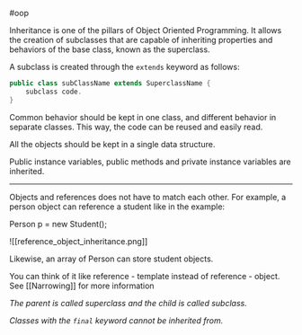 #oop 

Inheritance is one of the pillars of Object Oriented Programming. It allows the creation of subclasses that are capable of inheriting properties and behaviors of the base class, known as the superclass.

A subclass is created through the `extends` keyword as follows:

```java
public class subClassName extends SuperclassName {
	subclass code.
}
```

Common behavior should be kept in one class, and different behavior in separate classes. This way, the code can be reused and easily read.

All the objects should be kept in a single data structure.

Public instance variables, public methods and private instance variables are inherited.

----

Objects and references does not have to match each other. For example, a person object can reference a student like in the example:

Person p = new Student();

![[reference_object_inheritance.png]]

Likewise, an array of Person can store student objects.

You can think of it like reference - template instead of reference - object. See [[Narrowing]] for more information

*The parent is called superclass and the child is called subclass.*

*Classes with the `final` keyword cannot be inherited from.*